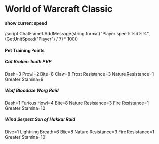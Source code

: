 # World of Warcraft Classic

#### show current speed
/script ChatFrame1:AddMessage(string.format("Player speed: %d%%", (GetUnitSpeed("Player") / 7) * 100))
#### Pet Training Points
##### Cat Broken Tooth PVP
Dash=3
Prowl=2
Bite=8
Claw=8
Frost Resistance=3
Nature Resistance=1
Greater Stamina=9
##### Wolf Bloodaxe Worg Raid
Dash=1
Furious Howl=4
Bite=8
Nature Resistance=3
Fire Resistance=1
Greater Stamina=10
##### Wind Serpent Son of Hakkar Raid
Dive=1
Lightning Breath=6
Bite=8
Nature Resistance=3
Fire Resistance=1
Greater Stamina=10

